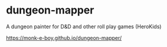 # dungeon-mapper
A dungeon painter for D&amp;D and other roll play games (HeroKids)

https://monk-e-boy.github.io/dungeon-mapper/
